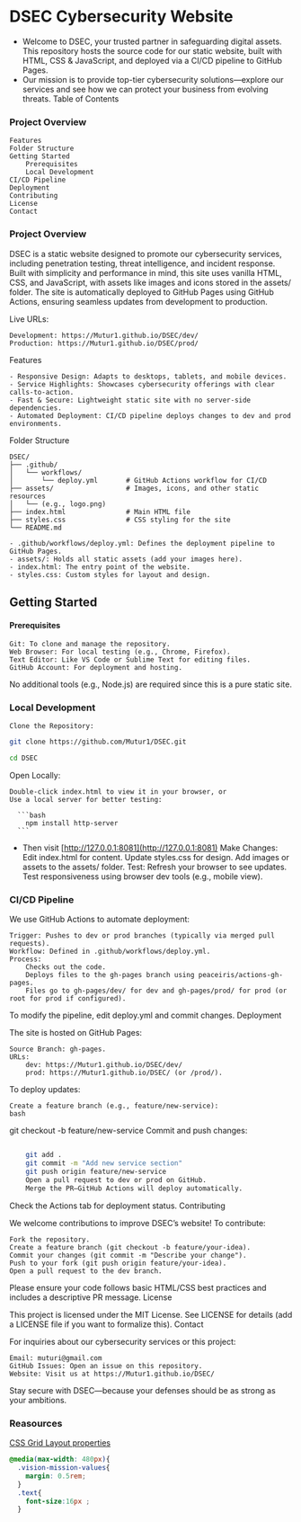 # DSEC Cybersecurity Website

- Welcome to DSEC, your trusted partner in safeguarding digital assets. This repository hosts the source code for our static website, built with HTML, CSS & JavaScript, and deployed via a CI/CD pipeline to GitHub Pages. 
- Our mission is to provide top-tier cybersecurity solutions—explore our services and see how we can protect your business from evolving threats.
Table of Contents

### Project Overview
    Features
    Folder Structure
    Getting Started
        Prerequisites
        Local Development
    CI/CD Pipeline
    Deployment
    Contributing
    License
    Contact

### Project Overview

DSEC is a static website designed to promote our cybersecurity services, including penetration testing, threat intelligence, and incident response. Built with simplicity and performance in mind, this site uses vanilla HTML, CSS, and JavaScript, with assets like images and icons stored in the assets/ folder. The site is automatically deployed to GitHub Pages using GitHub Actions, ensuring seamless updates from development to production.

Live URLs:

    Development: https://Mutur1.github.io/DSEC/dev/
    Production: https://Mutur1.github.io/DSEC/prod/

Features

    - Responsive Design: Adapts to desktops, tablets, and mobile devices.
    - Service Highlights: Showcases cybersecurity offerings with clear calls-to-action.
    - Fast & Secure: Lightweight static site with no server-side dependencies.
    - Automated Deployment: CI/CD pipeline deploys changes to dev and prod environments.

Folder Structure
```shell
DSEC/
├── .github/
│   └── workflows/
│       └── deploy.yml       # GitHub Actions workflow for CI/CD
├── assets/                  # Images, icons, and other static resources
│   └── (e.g., logo.png)
├── index.html               # Main HTML file
├── styles.css               # CSS styling for the site
└── README.md                
```

    - .github/workflows/deploy.yml: Defines the deployment pipeline to GitHub Pages.
    - assets/: Holds all static assets (add your images here).
    - index.html: The entry point of the website.
    - styles.css: Custom styles for layout and design.

## Getting Started
#### Prerequisites

    Git: To clone and manage the repository.
    Web Browser: For local testing (e.g., Chrome, Firefox).
    Text Editor: Like VS Code or Sublime Text for editing files.
    GitHub Account: For deployment and hosting.

No additional tools (e.g., Node.js) are required since this is a pure static site.

### Local Development

    Clone the Repository:
  
  ```bash
git clone https://github.com/Mutur1/DSEC.git
``` 

```bash
cd DSEC
```

Open Locally:

    Double-click index.html to view it in your browser, or
    Use a local server for better testing:

      ```bash
        npm install http-server
      ```

  - Then visit [http://127.0.0.1:8081](http://127.0.0.1:8081)
    Make Changes:
    Edit index.html for content.
    Update styles.css for design.
    Add images or assets to the assets/ folder.
    Test:
        Refresh your browser to see updates.
        Test responsiveness using browser dev tools (e.g., mobile view).

### CI/CD Pipeline

We use GitHub Actions to automate deployment:

    Trigger: Pushes to dev or prod branches (typically via merged pull requests).
    Workflow: Defined in .github/workflows/deploy.yml.
    Process:
        Checks out the code.
        Deploys files to the gh-pages branch using peaceiris/actions-gh-pages.
        Files go to gh-pages/dev/ for dev and gh-pages/prod/ for prod (or root for prod if configured).

To modify the pipeline, edit deploy.yml and commit changes.
Deployment

The site is hosted on GitHub Pages:

    Source Branch: gh-pages.
    URLs:
        dev: https://Mutur1.github.io/DSEC/dev/
        prod: https://Mutur1.github.io/DSEC/ (or /prod/).

To deploy updates:

    Create a feature branch (e.g., feature/new-service):
    bash

git checkout -b feature/new-service
Commit and push changes:
```bash

    git add .
    git commit -m "Add new service section"
    git push origin feature/new-service
    Open a pull request to dev or prod on GitHub.
    Merge the PR—GitHub Actions will deploy automatically.
```

Check the Actions tab for deployment status.
Contributing

We welcome contributions to improve DSEC’s website! To contribute:

    Fork the repository.
    Create a feature branch (git checkout -b feature/your-idea).
    Commit your changes (git commit -m "Describe your change").
    Push to your fork (git push origin feature/your-idea).
    Open a pull request to the dev branch.

Please ensure your code follows basic HTML/CSS best practices and includes a descriptive PR message.
License

This project is licensed under the MIT License. See LICENSE for details (add a LICENSE file if you want to formalize this).
Contact

For inquiries about our cybersecurity services or this project:

    Email: muturi@gmail.com
    GitHub Issues: Open an issue on this repository.
    Website: Visit us at https://Mutur1.github.io/DSEC/

Stay secure with DSEC—because your defenses should be as strong as your ambitions.

### Reasources

[CSS Grid Layout properties](https://developer.mozilla.org/en-US/docs/Web/CSS/grid-template-rows)

```css
@media(max-width: 480px){
  .vision-mission-values{
    margin: 0.5rem;
  }
  .text{
    font-size:16px ;
  }
  ```